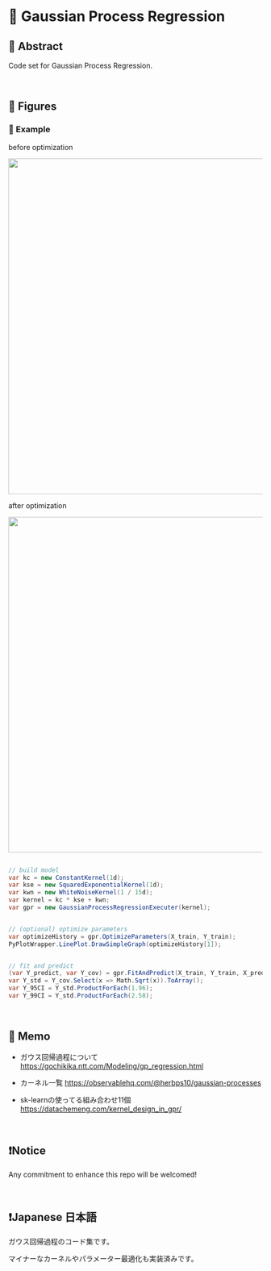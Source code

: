 # 💖 Gaussian Process Regression

## 🌟 Abstract

Code set for Gaussian Process Regression.






<br>

## 🌟 Figures

### 🎇 Example

before optimization

<img name="" src="https://github.com/aki32/aki32-utilities/raw/main/9_Assets/Images/A01_C_3001_Example.png" width="666">

after optimization

<img name="" src="https://github.com/aki32/aki32-utilities/raw/main/9_Assets/Images/A01_C_3001_Optimize.png" width="666">

```C#

// build model
var kc = new ConstantKernel(1d);
var kse = new SquaredExponentialKernel(1d);
var kwn = new WhiteNoiseKernel(1 / 15d);
var kernel = kc * kse + kwn;
var gpr = new GaussianProcessRegressionExecuter(kernel);


// (optional) optimize parameters
var optimizeHistory = gpr.OptimizeParameters(X_train, Y_train);
PyPlotWrapper.LinePlot.DrawSimpleGraph(optimizeHistory[1]);


// fit and predict
(var Y_predict, var Y_cov) = gpr.FitAndPredict(X_train, Y_train, X_predict);
var Y_std = Y_cov.Select(x => Math.Sqrt(x)).ToArray();
var Y_95CI = Y_std.ProductForEach(1.96);
var Y_99CI = Y_std.ProductForEach(2.58);

```







<br>

## 🌟 Memo


- ガウス回帰過程について
https://gochikika.ntt.com/Modeling/gp_regression.html


- カーネル一覧
https://observablehq.com/@herbps10/gaussian-processes


- sk-learnの使ってる組み合わせ11個
https://datachemeng.com/kernel_design_in_gpr/








<br>

## ❗Notice

Any commitment to enhance this repo will be welcomed!








<br>

## ❗Japanese 日本語

ガウス回帰過程のコード集です。

マイナーなカーネルやパラメーター最適化も実装済みです。






<br>
